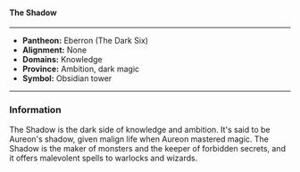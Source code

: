 #### The Shadow
___

- **Pantheon:** Eberron (The Dark Six)
- **Alignment:** None
- **Domains:** Knowledge
- **Province:** Ambition, dark magic
- **Symbol:** Obsidian tower
___

### Information

The Shadow is the dark side of knowledge and ambition. It's said to be Aureon's shadow, given malign life when Aureon mastered magic. The Shadow is the maker of monsters and the keeper of forbidden secrets, and it offers malevolent spells to warlocks and wizards.